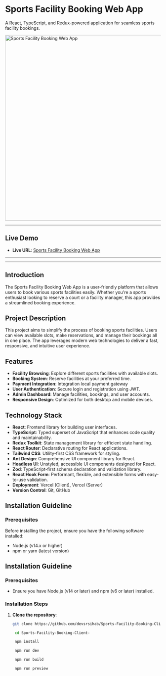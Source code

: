 <div >
  <h1>Sports Facility Booking Web App</h1>
  <p>A React, TypeScript, and Redux-powered application for seamless sports facility bookings.</p>
  <img src="https://res.cloudinary.com/dzkmp0xxd/image/upload/v1725282900/Screenshot_1_n818i6.png" alt="Sports Facility Booking Web App" width="600" />
</div>

---

## Live Demo

- **Live URL**: [Sports Facility Booking Web App](https://srs-sport-client.vercel.app)

---

---

## Introduction

The Sports Facility Booking Web App is a user-friendly platform that allows users to book various sports facilities easily. Whether you're a sports enthusiast looking to reserve a court or a facility manager, this app provides a streamlined booking experience.

## Project Description

This project aims to simplify the process of booking sports facilities. Users can view available slots, make reservations, and manage their bookings all in one place. The app leverages modern web technologies to deliver a fast, responsive, and intuitive user experience.

## Features

- **Facility Browsing**: Explore different sports facilities with available slots.
- **Booking System**: Reserve facilities at your preferred time.
- **Payment Integration**: Integration local payment gateway
- **User Authentication**: Secure login and registration using JWT.
- **Admin Dashboard**: Manage facilities, bookings, and user accounts.
- **Responsive Design**: Optimized for both desktop and mobile devices.

## Technology Stack

- **React**: Frontend library for building user interfaces.
- **TypeScript**: Typed superset of JavaScript that enhances code quality and maintainability.
- **Redux Toolkit**: State management library for efficient state handling.
- **React Router**: Declarative routing for React applications.
- **Tailwind CSS**: Utility-first CSS framework for styling.
- **Ant Design**: Comprehensive UI component library for React.
- **Headless UI**: Unstyled, accessible UI components designed for React.
- **Zod**: TypeScript-first schema declaration and validation library.
- **React Hook Form**: Performant, flexible, and extensible forms with easy-to-use validation.
- **Deployment**: Vercel (Client), Vercel (Server)
- **Version Control**: Git, GitHub

## Installation Guideline

### Prerequisites

Before installing the project, ensure you have the following software installed:

- Node.js (v14.x or higher)
- npm or yarn (latest version)


## Installation Guideline

### Prerequisites

- Ensure you have Node.js (v14 or later) and npm (v6 or later) installed.

### Installation Steps

1. **Clone the repository**:
   ```bash
   git clone https://github.com/devsrsihab/Sports-Facility-Booking-Client-.git
   ```
   ```bash
    cd Sports-Facility-Booking-Client-
   ```
   ```bash
    npm install
   ```
   ```bash
    npm run dev
   ```
   ```bash
    npm run build
   ```
   ```bash
    npm run preview
   ```

